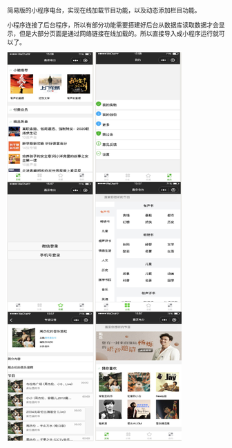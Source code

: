 
简易版的小程序电台，实现在线加载节目功能，以及动态添加栏目功能。

小程序连接了后台程序，所以有部分功能需要搭建好后台从数据库读取数据才会显示，但是大部分页面是通过网络链接在线加载的。所以直接导入成小程序运行就可以了。


<img src="https://github.com/Wranglery/RadioStation/blob/master/1.jpg" width = "200" height = "300" align=center />

<img src="https://github.com/Wranglery/RadioStation/blob/master/2.jpg" width = "200" height = "300" align=center />

<img src="https://github.com/Wranglery/RadioStation/blob/master/3.jpg" width = "200" height = "300" align=center />

<img src="https://github.com/Wranglery/RadioStation/blob/master/4.jpg" width = "200" height = "300" align=center />

<img src="https://github.com/Wranglery/RadioStation/blob/master/5.jpg" width = "200" height = "300" align=center />

<img src="https://github.com/Wranglery/RadioStation/blob/master/6.jpg" width = "200" height = "300" align=center />
